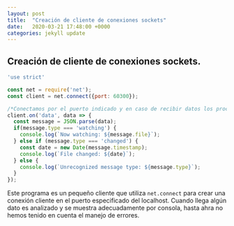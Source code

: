 ```yaml
---
layout: post
title:  "Creación de cliente de conexiones sockets"
date:   2020-03-21 17:48:00 +0000
categories: jekyll update
---
```

## Creación de cliente de conexiones sockets.

```Javascript
'use strict'

const net = require('net');
const client = net.connect({port: 60300});

/*Conectamos por el puerto indicado y en caso de recibir datos los procesamos*/
client.on('data', data => {
  const message = JSON.parse(data);
  if(message.type === 'watching') {
    console.log(`Now watching: ${message.file}`);
  } else if (message.type === 'changed') {
    const date = new Date(message.timestamp);
    console.log(`File changed: ${date}`);
  } else {
    console.log(`Unrecognized message type: ${message.type}`);
  }
});
```

Este programa es un pequeño cliente que utiliza `net.connect` para crear una conexión cliente en el puerto especificado del localhost. Cuando llega algún dato es analizado y se muestra adecuadamente por consola, hasta ahra no hemos tenido en cuenta el manejo de errores.


